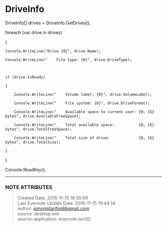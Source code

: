 # DriveInfo

  

DriveInfo[] drives = DriveInfo.GetDrives();

  

foreach (var drive in drives)

{

    Console.WriteLine("Drive {0}", drive.Name);

    Console.WriteLine("    File type: {0}", drive.DriveType);

  

    if (drive.IsReady)

    {

        Console.WriteLine("    Volume label: {0}", drive.VolumeLabel);

        Console.WriteLine("    File system: {0}", drive.DriveFormat);

        Console.WriteLine("    Available space to current user: {0, 15} bytes", drive.AvailableFreeSpace);

        Console.WriteLine("    Total available space:           {0, 15} bytes", drive.TotalFreeSpace);

        Console.WriteLine("    Total size of drive:             {0, 15} bytes", drive.TotalSize);

    }

}

  

Console.ReadKey();

  


---
### NOTE ATTRIBUTES
>Created Date: 2016-11-15 19:30:09  
>Last Evernote Update Date: 2016-11-15 19:44:14  
>author: simonjstanford@gmail.com  
>source: desktop.win  
>source-application: evernote.win32  
<!--stackedit_data:
eyJoaXN0b3J5IjpbNTgzMTc1MTEwXX0=
-->